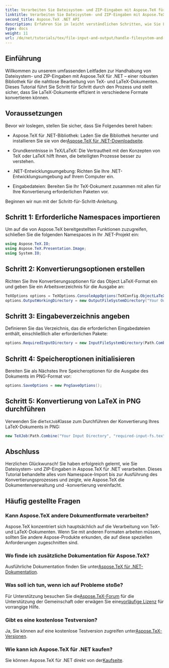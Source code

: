 ```yaml
---
title: Verarbeiten Sie Dateisystem- und ZIP-Eingaben mit Aspose.TeX für .NET
linktitle: Verarbeiten Sie Dateisystem- und ZIP-Eingaben mit Aspose.TeX für .NET
second_title: Aspose.TeX .NET API
description: Erfahren Sie in leicht verständlichen Schritten, wie Sie LaTeX-Dokumente effizient in verschiedene Formate konvertieren. Dabei werden unter anderem die Konvertierungsoptionen eingerichtet, Eingabeverzeichnisse angegeben und Konvertierungen ausgeführt.
type: docs
weight: 11
url: /de/net/tutorials/tex/file-input-and-output/handle-filesystem-and-zip-inputs/
---
```

## Einführung

Willkommen zu unserem umfassenden Leitfaden zur Handhabung von Dateisystem- und ZIP-Eingaben mit Aspose.TeX für .NET – einer robusten Bibliothek für die nahtlose Bearbeitung von TeX- und LaTeX-Dokumenten. Dieses Tutorial führt Sie Schritt für Schritt durch den Prozess und stellt sicher, dass Sie LaTeX-Dokumente effizient in verschiedene Formate konvertieren können.

## Voraussetzungen

Bevor wir loslegen, stellen Sie sicher, dass Sie Folgendes bereit haben:

-  Aspose.TeX für .NET-Bibliothek: Laden Sie die Bibliothek herunter und installieren Sie sie von der[Aspose.TeX für .NET-Downloadseite](https://releases.aspose.com/tex/net/).
  
- Grundkenntnisse in TeX/LaTeX: Die Vertrautheit mit den Konzepten von TeX oder LaTeX hilft Ihnen, die beteiligten Prozesse besser zu verstehen.

- .NET-Entwicklungsumgebung: Richten Sie Ihre .NET-Entwicklungsumgebung auf Ihrem Computer ein.

- Eingabedateien: Bereiten Sie Ihr TeX-Dokument zusammen mit allen für Ihre Konvertierung erforderlichen Paketen vor.

Beginnen wir nun mit der Schritt-für-Schritt-Anleitung.

## Schritt 1: Erforderliche Namespaces importieren

Um auf die von Aspose.TeX bereitgestellten Funktionen zuzugreifen, schließen Sie die folgenden Namespaces in Ihr .NET-Projekt ein:

```csharp
using Aspose.TeX.IO;
using Aspose.TeX.Presentation.Image;
using System.IO;
```

## Schritt 2: Konvertierungsoptionen erstellen

Richten Sie Ihre Konvertierungsoptionen für das Object LaTeX-Format ein und geben Sie ein Arbeitsverzeichnis für die Ausgabe an:

```csharp
TeXOptions options = TeXOptions.ConsoleAppOptions(TeXConfig.ObjectLaTeX);
options.OutputWorkingDirectory = new OutputFileSystemDirectory("Your Output Directory");
```

## Schritt 3: Eingabeverzeichnis angeben

Definieren Sie das Verzeichnis, das die erforderlichen Eingabedateien enthält, einschließlich aller erforderlichen Pakete:

```csharp
options.RequiredInputDirectory = new InputFileSystemDirectory(Path.Combine("Your Input Directory", "packages"));
```

## Schritt 4: Speicheroptionen initialisieren

Bereiten Sie als Nächstes Ihre Speicheroptionen für die Ausgabe des Dokuments im PNG-Format vor:

```csharp
options.SaveOptions = new PngSaveOptions();
```

## Schritt 5: Konvertierung von LaTeX in PNG durchführen

 Verwenden Sie die`TeXJob`Klasse zum Durchführen der Konvertierung Ihres LaTeX-Dokuments in PNG:

```csharp
new TeXJob(Path.Combine("Your Input Directory", "required-input-fs.tex"), new ImageDevice(), options).Run();
```

## Abschluss

Herzlichen Glückwunsch! Sie haben erfolgreich gelernt, wie Sie Dateisystem- und ZIP-Eingaben in Aspose.TeX für .NET verarbeiten. Dieses Tutorial behandelte alles vom Namespace-Import bis zur Ausführung des Konvertierungsprozesses und zeigte, wie Aspose.TeX die Dokumentenverwaltung und -konvertierung vereinfacht.

## Häufig gestellte Fragen

### Kann Aspose.TeX andere Dokumentformate verarbeiten?

Aspose.TeX konzentriert sich hauptsächlich auf die Verarbeitung von TeX- und LaTeX-Dokumenten. Wenn Sie mit anderen Formaten arbeiten müssen, sollten Sie andere Aspose-Produkte erkunden, die auf diese speziellen Anforderungen zugeschnitten sind.

### Wo finde ich zusätzliche Dokumentation für Aspose.TeX?

 Ausführliche Dokumentation finden Sie unter[Aspose.TeX für .NET-Dokumentation](https://reference.aspose.com/tex/net/).

### Was soll ich tun, wenn ich auf Probleme stoße?

 Für Unterstützung besuchen Sie die[Aspose.TeX-Forum](https://forum.aspose.com/c/tex/47) für die Unterstützung der Gemeinschaft oder erwägen Sie eine[vorläufige Lizenz](https://purchase.conholdate.com/temporary-license/) für vorrangige Hilfe.

### Gibt es eine kostenlose Testversion?

 Ja, Sie können auf eine kostenlose Testversion zugreifen unter[Aspose.TeX-Versionen](https://releases.aspose.com/).

### Wie kann ich Aspose.TeX für .NET kaufen?

 Sie können Aspose.TeX für .NET direkt von der[Kaufseite](https://purchase.conholdate.com/buy).
